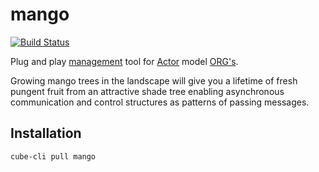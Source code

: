 # mango
[![Build Status](https://travis-ci.org/nonsensews/mango.svg?branch=master)](https://travis-ci.org/nonsensews/mango)

Plug and play [management](https://arxiv.org/abs/0812.4852) tool for [Actor](https://arxiv.org/abs/1008.1459) model [ORG's](https://arxiv.org/abs/0906.2756).

Growing mango trees in the landscape will give you a lifetime of fresh pungent fruit from an attractive shade tree enabling asynchronous communication and control structures as patterns of passing messages.

## Installation
`cube-cli pull mango`
